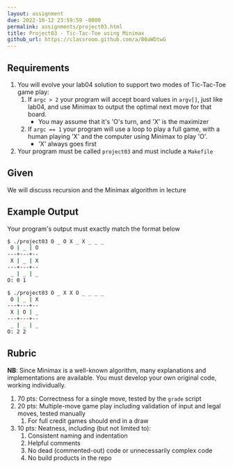 ```yaml
---
layout: assignment
due: 2022-10-12 23:59:59 -0800
permalink: assignments/project03.html
title: Project03 - Tic-Tac-Toe using Minimax
github_url: https://classroom.github.com/a/B0aWDtwG
---
```


## Requirements

1. You will evolve your lab04 solution to support two modes of Tic-Tac-Toe game play:
    1. If `argc > 2` your program will accept board values in `argv[]`, just like lab04, and use Minimax to output the optimal next move for that board.
        - You may assume that it's 'O's turn, and 'X' is the maximizer
    1. If `argc == 1` your program will use a loop to play a full game, with a human playing 'X' and the computer using Minimax to play 'O'. 
        - 'X' always goes first
1. Your program must be called `project03` and must include a `Makefile`

## Given

We will discuss recursion and the Minimax algorithm in lecture

## Example Output

Your program's output must exactly match the format below
```sh
$ ./project03 O _ O X _ X _ _ _
 O | _ | O
---+---+--
 X | _ | X
---+---+--
 _ | _ | _
O: 0 1

$ ./project03 O _ X X O _ _ _ _
 O | _ | X
---+---+--
 X | O | _
---+---+--
 _ | _ | _
O: 2 2
```

## Rubric

**NB**: Since Minimax is a well-known algorithm, many explanations and implementations are available. You must develop your own original code, working individually.

1. 70 pts: Correctness for a single move, tested by the `grade` script
1. 20 pts: Multiple-move game play including validation of input and legal moves, tested manually
    1. For full credit games should end in a draw
1. 10 pts: Neatness, including (but not limited to):
    1. Consistent naming and indentation
    1. Helpful comments
    1. No dead (commented-out) code or unnecessarily complex code
    1. No build products in the repo
